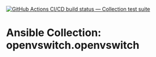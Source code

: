[![GitHub Actions CI/CD build status — Collection test suite](https://github.com/coll-test/openvswitch.openvswitch/workflows/Collection%20test%20suite/badge.svg?branch=master)](https://github.com/coll-test/openvswitch.openvswitch/actions?query=workflow%3A%22Collection%20test%20suite%22)

Ansible Collection: openvswitch.openvswitch
=================================================